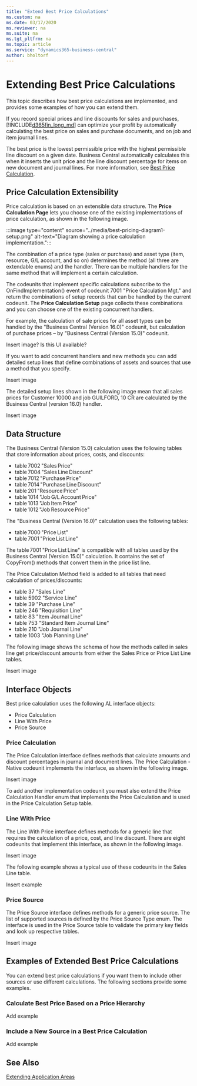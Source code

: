 ```yaml
---
title: "Extend Best Price Calculations"
ms.custom: na
ms.date: 03/17/2020
ms.reviewer: na
ms.suite: na
ms.tgt_pltfrm: na
ms.topic: article
ms.service: "dynamics365-business-central"
author: bholtorf
---
```


# Extending Best Price Calculations
This topic describes how best price calculations are implemented, and provides some examples of how you can extend them. 

If you record special prices and line discounts for sales and purchases, [!INCLUDE[d365fin_long_md](includes/d365fin_long_md.md)] can optimize your profit by automatically calculating the best price on sales and purchase documents, and on job and item journal lines.

The best price is the lowest permissible price with the highest permissible line discount on a given date. Business Central automatically calculates this when it inserts the unit price and the line discount percentage for items on new document and journal lines. For more information, see [Best Price Calculation](/dynamics365/business-central/sales-how-record-sales-price-discount-payment-agreements.md#best-price-calculation).

## Price Calculation Extensibility
Price calculation is based on an extensible data structure. The **Price Calculation Page** lets you choose one of the existing implementations of price calculation, as shown in the following image.

:::image type="content" source="../media/best-pricing-diagram1-setup.png" alt-text="Diagram showing a price calculation implementation.":::

The combination of a price type (sales or purchase) and asset type (item, resource, G/L account, and so on) determines the method (all three are extendable enums) and the handler. There can be multiple handlers for the same method that will implement a certain calculation. 

The codeunits that implement specific calculations subscribe to the OnFindImplementation() event of codeunit 7001 "Price Calculation Mgt." and return the combinations of setup records that can be handled by the current codeunit. The **Price Calculation Setup** page collects these combinations and you can choose one of the existing concurrent handlers.

For example, the calculation of sale prices for all asset types can be handled by the "Business Central (Version 16.0)" codeunit, but calculation of purchase prices – by "Business Central (Version 15.0)" codeunit.

Insert image? Is this UI available?

If you want to add concurrent handlers and new methods you can add detailed setup lines that define combinations of assets and sources that use a method that you specify.

Insert image

The detailed setup lines shown in the following image mean that all sales prices for Customer 10000 and job GUILFORD, 10 CR are calculated by the Business Central (version 16.0) handler.

Insert image

## Data Structure
The Business Central (Version 15.0) calculation uses the following tables that store information about prices, costs, and discounts: 

* table 7002 "Sales Price" 
* table 7004 "Sales Line Discount" 
* table 7012 "Purchase Price" 
* table 7014 "Purchase Line Discount" 
* table 201 "Resource Price" 
* table 1014 "Job G/L Account Price" 
* table 1013 "Job Item Price" 
* table 1012 "Job Resource Price" 

The "Business Central (Version 16.0)" calculation uses the following tables: 

* table 7000 "Price List" 
* table 7001 "Price List Line" 

The table 7001 "Price List Line" is compatible with all tables used by the Business Central (Version 15.0)" calculation. It contains the set of CopyFrom() methods that convert them in the price list line. 

The Price Calculation Method field is added to all tables that need calculation of prices/discounts: 

* table 37 "Sales Line" 
* table 5902 "Service Line" 
* table 39 "Purchase Line" 
* table 246 "Requisition Line"  
* table 83 "Item Journal Line" 
* table 753 "Standard Item Journal Line" 
* table 210 "Job Journal Line" 
* table 1003 "Job Planning Line" 

The following image shows the schema of how the methods called in sales line get price/discount amounts from either the Sales Price or Price List Line tables.

Insert image

## Interface Objects
Best price calculation uses the following AL interface objects:

* Price Calculation
* Line With Price
* Price Source

### Price Calculation
The Price Calculation interface defines methods that calculate amounts and discount percentages in journal and document lines. The Price Calculation - Native codeunit implements the interface, as shown in the following image.

Insert image

To add another implementation codeunit you must also extend the Price Calculation Handler enum that implements the Price Calculation and is used in the Price Calculation Setup table.

### Line With Price
The Line With Price interface defines methods for a generic line that requires the calculation of a price, cost, and line discount. There are eight codeunits that implement this interface, as shown in the following image.

Insert image

The following example shows a typical use of these codeunits in the Sales Line table.

Insert example

### Price Source
The Price Source interface defines methods for a generic price source. The list of supported sources is defined by the Price Source Type enum. The interface is used in the Price Source table to validate the primary key fields and look up respective tables.

Insert image

## Examples of Extended Best Price Calculations
You can extend best price calculations if you want them to include other sources or use different calculations. The following sections provide some examples.

### Calculate Best Price Based on a Price Hierarchy

Add example

### Include a New Source in a Best Price Calculation

Add example

## See Also
[Extending Application Areas](devenv-extending-application-areas.md)